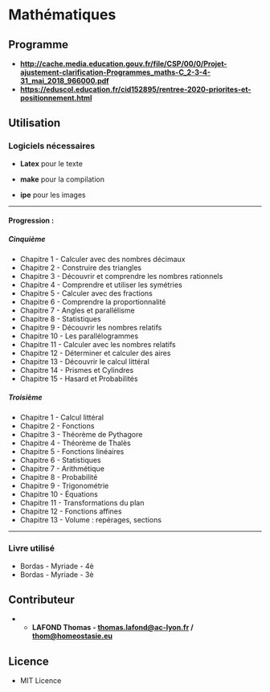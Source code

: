 # Mathématiques


## Programme

* **http://cache.media.education.gouv.fr/file/CSP/00/0/Projet-ajustement-clarification-Programmes_maths-C_2-3-4-31_mai_2018_966000.pdf**
* **https://eduscol.education.fr/cid152895/rentree-2020-priorites-et-positionnement.html**

## Utilisation

### Logiciels nécessaires

- **Latex** pour le texte
- **make** pour la compilation

- **ipe** pour les images


----------------------------------------------------


#### Progression :


##### Cinquième

* Chapitre 1 - Calculer avec des nombres décimaux 
* Chapitre 2 - Construire des triangles
* Chapitre 3 - Découvrir et comprendre les nombres rationnels
* Chapitre 4 - Comprendre et utiliser les symétries
* Chapitre 5 - Calculer avec des fractions
* Chapitre 6 - Comprendre la proportionnalité
* Chapitre 7 - Angles et parallélisme
* Chapitre 8 - Statistiques
* Chapitre 9 - Découvrir les nombres relatifs
* Chapitre 10 - Les parallélogrammes
* Chapitre 11 - Calculer avec les nombres relatifs
* Chapitre 12 - Déterminer et calculer des aires
* Chapitre 13 - Découvrir le calcul littéral
* Chapitre 14 - Prismes et Cylindres
* Chapitre 15 - Hasard et Probabilités


##### Troisième

* Chapitre 1 - Calcul littéral 
* Chapitre 2 - Fonctions 
* Chapitre 3 - Théorème de Pythagore 
* Chapitre 4 - Théorème de Thalès 
* Chapitre 5 - Fonctions linéaires
* Chapitre 6 - Statistiques
* Chapitre 7 - Arithmétique 
* Chapitre 8 - Probabilité
* Chapitre 9 - Trigonométrie 
* Chapitre 10 - Équations
* Chapitre 11 - Transformations du plan
* Chapitre 12 - Fonctions affines 
* Chapitre 13 - Volume : repérages, sections 





----------------------------------------------------

### Livre utilisé

- Bordas - Myriade - 4è
- Bordas - Myriade - 3è

## Contributeur

* - **LAFOND Thomas - thomas.lafond@ac-lyon.fr / thom@homeostasie.eu**


## Licence

- MIT Licence
